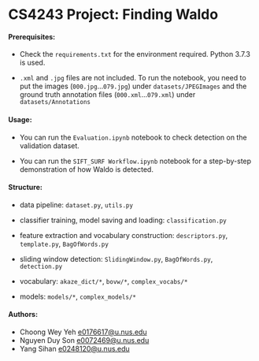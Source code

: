 # CS4243 Project: Finding Waldo

#### Prerequisites:
- Check the `requirements.txt` for the environment required. Python 3.7.3 is used.

- `.xml` and `.jpg` files are not included. To run the notebook, you need to put the images (`000.jpg`...`079.jpg`) under `datasets/JPEGImages` and the ground truth annotation files (`000.xml`...`079.xml`) under `datasets/Annotations`

#### Usage:
- You can run the `Evaluation.ipynb` notebook to check detection on the validation dataset.

- You can run the `SIFT_SURF Workflow.ipynb` notebook for a step-by-step demonstration of how Waldo is detected.

#### Structure:
- data pipeline:
`dataset.py`, `utils.py`

- classifier training, model saving and loading:
`classification.py`

- feature extraction and vocabulary construction:
`descriptors.py`, `template.py`, `BagOfWords.py`

- sliding window detection:
`SlidingWindow.py`, `BagOfWords.py`, `detection.py`

- vocabulary:
`akaze_dict/*`, `bovw/*`, `complex_vocabs/*`

- models:
`models/*`, `complex_models/*` 

#### Authors:
- Choong Wey Yeh e0176617@u.nus.edu
- Nguyen Duy Son e0072469@u.nus.edu
- Yang Sihan e0248120@u.nus.edu

